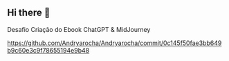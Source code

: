 ## Hi there 👋          

Desafio Criação do Ebook ChatGPT & MidJourney 

https://github.com/Andryarocha/Andryarocha/commit/0c145f50fae3bb649b9c60e3c9f78655194e9b48  

<!--
**Andryarocha/Andryarocha** is a ✨ _special_ ✨ repository because its `README.md` (this file) appears on your GitHub profile.

Here are some ideas to get you started:

- 🌱 I’m currently learning about Inteligence Artificial and copilot
- 😄 Pronouns: she / her
-->
